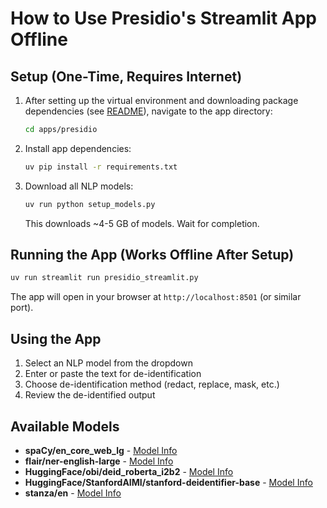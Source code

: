 # How to Use Presidio's Streamlit App Offline

## Setup (One-Time, Requires Internet)

1. After setting up the virtual environment and downloading package dependencies (see [README](../../README.md)), navigate to the app directory:

   ```bash
   cd apps/presidio
   ```

2. Install app dependencies:

   ```bash
   uv pip install -r requirements.txt
   ```

3. Download all NLP models:

   ```bash
   uv run python setup_models.py
   ```

   This downloads ~4-5 GB of models. Wait for completion.

## Running the App (Works Offline After Setup)

```bash
uv run streamlit run presidio_streamlit.py
```

The app will open in your browser at `http://localhost:8501` (or similar port).

## Using the App

1. Select an NLP model from the dropdown
2. Enter or paste the text for de-identification
3. Choose de-identification method (redact, replace, mask, etc.)
4. Review the de-identified output

## Available Models

- **spaCy/en_core_web_lg** - [Model Info](https://spacy.io/models/en#en_core_web_lg)
- **flair/ner-english-large** - [Model Info](https://huggingface.co/flair/ner-english-large)
- **HuggingFace/obi/deid_roberta_i2b2** - [Model Info](https://huggingface.co/obi/deid_roberta_i2b2)
- **HuggingFace/StanfordAIMI/stanford-deidentifier-base** - [Model Info](https://huggingface.co/StanfordAIMI/stanford-deidentifier-base)
- **stanza/en** - [Model Info](https://stanfordnlp.github.io/stanza/)
